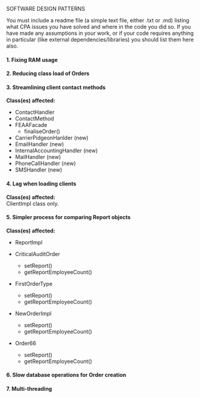 SOFTWARE DESIGN PATTERNS


You must include a readme file (a simple text file, either .txt or .md) listing what CPA issues you have solved and where in the code you did so. If you have made any assumptions in your work, or if your code requires anything in particular (like external dependencies/libraries) you should list them here also.

#### 1. Fixing RAM usage

#### 2. Reducing class load of Orders

#### 3. Streamlining client contact methods
**Class(es) affected:** <br>
- ContactHandler
- ContactMethod
- FEAAFacade
  - finaliseOrder()
- CarrierPidgeonHanlder (new)
- EmailHandler (new)
- InternalAccountingHandler (new)
- MailHandler (new)
- PhoneCallHandler (new)
- SMSHandler (new)

#### 4. Lag when loading clients
**Class(es) affected:** <br>
ClientImpl class only.

#### 5. Simpler process for comparing Report objects
**Class(es) affected:** <br>
- ReportImpl
- CriticalAuditOrder
  - setReport()
  - getReportEmployeeCount() <br>

- FirstOrderType <br>
  - setReport() 
  - getReportEmployeeCount()<br>
 
- NewOrderImpl 
  - setReport()
  - getReportEmployeeCount() <br>

- Order66
  - setReport()
  - getReportEmployeeCount()

####  6. Slow database operations for Order creation

#### 7. Multi-threading
  
